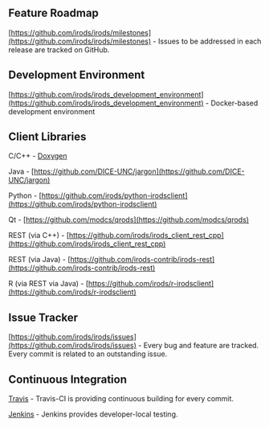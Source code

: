 ## Feature Roadmap

[https://github.com/irods/irods/milestones](https://github.com/irods/irods/milestones) - Issues to be addressed in each release are tracked on GitHub.

## Development Environment

[https://github.com/irods/irods_development_environment](https://github.com/irods/irods_development_environment) - Docker-based development environment

## Client Libraries

C/C++ - [Doxygen](../../doxygen/group__clientAPI.html)

Java - [https://github.com/DICE-UNC/jargon](https://github.com/DICE-UNC/jargon)

Python - [https://github.com/irods/python-irodsclient](https://github.com/irods/python-irodsclient)

Qt - [https://github.com/modcs/qrods](https://github.com/modcs/qrods)

REST (via C++) - [https://github.com/irods/irods_client_rest_cpp](https://github.com/irods/irods_client_rest_cpp)

REST (via Java) - [https://github.com/irods-contrib/irods-rest](https://github.com/irods-contrib/irods-rest)

R (via REST via Java) - [https://github.com/irods/r-irodsclient](https://github.com/irods/r-irodsclient)

## Issue Tracker

[https://github.com/irods/irods/issues](https://github.com/irods/irods/issues) - Every bug and feature are tracked. Every commit is related to an outstanding issue.

## Continuous Integration

[Travis](https://travis-ci.org/irods/irods) - Travis-CI is providing continuous building for every commit.

[Jenkins](https://github.com/irods/irods_testing_jenkins) - Jenkins provides developer-local testing.
